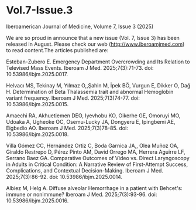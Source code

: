 # Vol.7-Issue.3
Iberoamerican Journal of Medicine, Volume 7, Issue 3 (2025)

We are so proud in announce that a new issue (Vol. 7, Issue 3) has been released in August. Please check our web (http://www.iberoamjmed.com) to read content.The articles published are:

Esteban-Zubero E. Emergency Department Overcrowding and Its Relation to Televised Mass Events. Iberoam J Med. 2025;7(3):71-73. doi: 10.53986/ibjm.2025.0017.

Helvacı MS, Tekinay M, Yılmaz O,,Şahin M, İpek BÖ, Vurgun E, Dikker O, Dağ H. Determination of Beta Thalassemia trait and abnormal Hemoglobin variant frequency. Iberoam J Med. 2025;7(3)74-77. doi: 10.53986/ibjm.2025.0015.

Amaechi RA, Akhuetiemen DEO, Iyevhobu KO, Oikerhe GE, Omoruyi MO, Udoaka A, Ugheoke OC, Osemu-Lucky JA, Dongyeru E, Ipingbemi AE, Eigbedio AO. Iberoam J Med. 2025;7(3)78-85. doi: 10.53986/ibjm.2025.0018.

Villa Gómez CC, Hernández Ortiz C, Boda Garnica JA,, Olea Muñoz OA, Giraldo Restrepo D, Pérez Pinto AM, David Orrego MA, Herrera Aguirre LF, Serrano Baez GA. Comparative Outcomes of Video vs. Direct Laryngoscopy in Adults in Critical Condition: A Narrative Review of First-Attempt Success, Complications, and Contextual Decision-Making. Iberoam J Med. 2025;7(3):86-92. doi: 10.53986/ibjm.2025.0014.

Albiez M, Helg A. Diffuse alveolar Hemorrhage in a patient with Behcet's: immune or nonimmune? Iberoam J Med. 2025;7(3):93-96. doi: 10.53986/ibjm.2025.0016.
